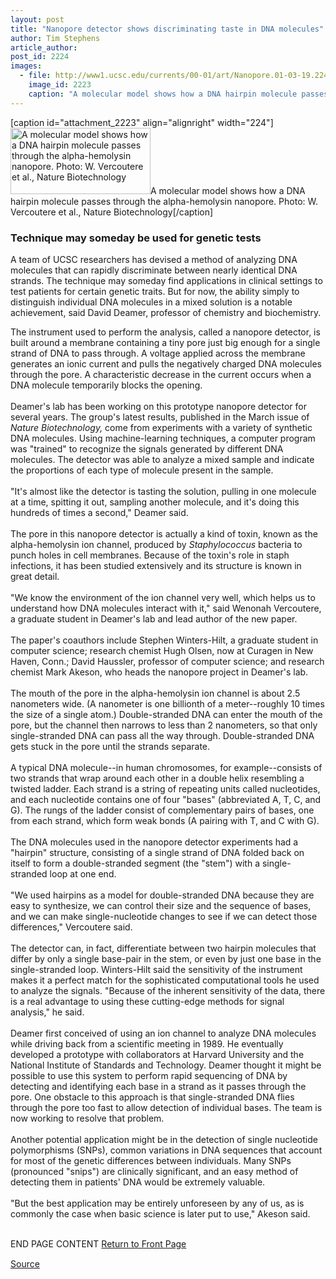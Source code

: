 ```yaml
---
layout: post
title: "Nanopore detector shows discriminating taste in DNA molecules"
author: Tim Stephens
article_author: 
post_id: 2224
images:
  - file: http://www1.ucsc.edu/currents/00-01/art/Nanopore.01-03-19.224.jpg
    image_id: 2223
    caption: "A molecular model shows how a DNA hairpin molecule passes through the alpha-hemolysin nanopore. Photo: W. Vercoutere et al., Nature Biotechnology"
---
```


[caption id="attachment_2223" align="alignright" width="224"]<a href="http://dev-ucsc-news.pantheonsite.io/wp-content/uploads/2001/03/Nanopore.01-03-19.224.jpg"><img class="size-full wp-image-2223" src="http://dev-ucsc-news.pantheonsite.io/wp-content/uploads/2001/03/Nanopore.01-03-19.224.jpg" alt="A molecular model shows how a DNA hairpin molecule passes through the alpha-hemolysin nanopore. Photo: W. Vercoutere et al., Nature Biotechnology" width="224" height="106" /></a>A molecular model shows how a DNA hairpin molecule passes through the alpha-hemolysin nanopore. Photo: W. Vercoutere et al., Nature Biotechnology[/caption]
<h3>
  Technique may someday be used for genetic tests
</h3>
<p>
  A team of UCSC researchers has devised a method of analyzing DNA molecules that can rapidly discriminate between nearly identical DNA strands. The technique may someday find applications in clinical settings to test patients for certain genetic traits. But for now, the ability simply to distinguish individual DNA molecules in a mixed solution is a notable achievement, said David Deamer, professor of chemistry and biochemistry.
</p>The instrument used to perform the analysis, called a nanopore detector, is built around a membrane containing a tiny pore just big enough for a single strand of DNA to pass through. A voltage applied across the membrane generates an ionic current and pulls the negatively charged DNA molecules through the pore. A characteristic decrease in the current occurs when a DNA molecule temporarily blocks the opening.<br>
<br>
Deamer's lab has been working on this prototype nanopore detector for several years. The group's latest results, published in the March issue of <i>Nature Biotechnology,</i> come from experiments with a variety of synthetic DNA molecules. Using machine-learning techniques, a computer program was "trained" to recognize the signals generated by different DNA molecules. The detector was able to analyze a mixed sample and indicate the proportions of each type of molecule present in the sample.<br>
<br>
"It's almost like the detector is tasting the solution, pulling in one molecule at a time, spitting it out, sampling another molecule, and it's doing this hundreds of times a second," Deamer said.<br>
<br>
The pore in this nanopore detector is actually a kind of toxin, known as the alpha-hemolysin ion channel, produced by <i>Staphylococcus</i> bacteria to punch holes in cell membranes. Because of the toxin's role in staph infections, it has been studied extensively and its structure is known in great detail.<br>
<br>
"We know the environment of the ion channel very well, which helps us to understand how DNA molecules interact with it," said Wenonah Vercoutere, a graduate student in Deamer's lab and lead author of the new paper.<br>
<br>
The paper's coauthors include Stephen Winters-Hilt, a graduate student in computer science; research chemist Hugh Olsen, now at Curagen in New Haven, Conn.; David Haussler, professor of computer science; and research chemist Mark Akeson, who heads the nanopore project in Deamer's lab.<br>
<br>
The mouth of the pore in the alpha-hemolysin ion channel is about 2.5 nanometers wide. (A nanometer is one billionth of a meter--roughly 10 times the size of a single atom.) Double-stranded DNA can enter the mouth of the pore, but the channel then narrows to less than 2 nanometers, so that only single-stranded DNA can pass all the way through. Double-stranded DNA gets stuck in the pore until the strands separate.<br>
<br>
A typical DNA molecule--in human chromosomes, for example--consists of two strands that wrap around each other in a double helix resembling a twisted ladder. Each strand is a string of repeating units called nucleotides, and each nucleotide contains one of four "bases" (abbreviated A, T, C, and G). The rungs of the ladder consist of complementary pairs of bases, one from each strand, which form weak bonds (A pairing with T, and C with G).<br>
<br>
The DNA molecules used in the nanopore detector experiments had a "hairpin" structure, consisting of a single strand of DNA folded back on itself to form a double-stranded segment (the "stem") with a single-stranded loop at one end.<br>
<br>
"We used hairpins as a model for double-stranded DNA because they are easy to synthesize, we can control their size and the sequence of bases, and we can make single-nucleotide changes to see if we can detect those differences," Vercoutere said.<br>
<br>
The detector can, in fact, differentiate between two hairpin molecules that differ by only a single base-pair in the stem, or even by just one base in the single-stranded loop. Winters-Hilt said the sensitivity of the instrument makes it a perfect match for the sophisticated computational tools he used to analyze the signals. "Because of the inherent sensitivity of the data, there is a real advantage to using these cutting-edge methods for signal analysis," he said.<br>
<br>
Deamer first conceived of using an ion channel to analyze DNA molecules while driving back from a scientific meeting in 1989. He eventually developed a prototype with collaborators at Harvard University and the National Institute of Standards and Technology. Deamer thought it might be possible to use this system to perform rapid sequencing of DNA by detecting and identifying each base in a strand as it passes through the pore. One obstacle to this approach is that single-stranded DNA flies through the pore too fast to allow detection of individual bases. The team is now working to resolve that problem.<br>
<br>
Another potential application might be in the detection of single nucleotide polymorphisms (SNPs), common variations in DNA sequences that account for most of the genetic differences between individuals. Many SNPs (pronounced "snips") are clinically significant, and an easy method of detecting them in patients' DNA would be extremely valuable.<br>
<br>
"But the best application may be entirely unforeseen by any of us, as is commonly the case when basic science is later put to use," Akeson said.
<p>
  <br>
  END PAGE CONTENT <a href="../../index.html">Return to Front Page</a> <img align="bottom" alt=" " border="0" height="1" src="../../images/trans.gif" width="385">
</p>
<p><a href="http://www1.ucsc.edu/currents/00-01/03-26/nanopore.html" title="Permalink to nanopore">Source</a></p>
